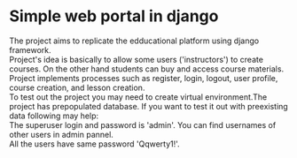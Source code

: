 # Simple web portal in django
The project aims to replicate the edducational platform using django framework.<br>
Project's idea is basically to allow some users ('instructors') to create courses. On the other hand students can buy and access course materials.
Project implements processes such as register, login, logout, user profile, course creation, and lesson creation.<br>
To test out the project you may need to create virtual environment.The project has prepopulated database. 
If you want to test it out with preexisting data following may help: <br>
The superuser login and password is 'admin'. You can find usernames of other users in admin pannel. <br>
All the users have same password 'Qqwerty1!'.
